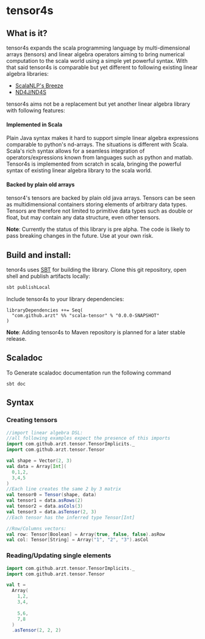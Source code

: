 # tensor4s

## What is it?

tensor4s expands the scala programming language by multi-dimensional arrays (tensors) and 
linear algebra operators aiming to bring 
numerical computation to the scala world using a simple yet powerful syntax.
With that said tensor4s is comparable but yet different to following existing linear algebra libraries:

* [ScalaNLP's Breeze](https://github.com/scalanlp/breeze)
* [ND4J/ND4S](https://nd4j.org/)

tensor4s aims not be a replacement but yet another linear algebra library 
with following features:

#### Implemented in Scala
Plain Java syntax makes it hard to support simple linear algebra expressions 
comparable to python's nd-arrays. The situations is different with Scala. 
Scala's rich syntax allows for a seamless integration of operators/expressions
known from languages such as python and matlab.
Tensor4s is implemented from scratch in scala, 
bringing the powerful syntax of existing linear algebra library to the scala world.
 
#### Backed by plain old arrays
tensor4's tensors are backed by plain old java arrays.
Tensors can be seen as multidimensional containers storing
elements of arbitrary data types. Tensors are therefore not limited to
primitive data types such as double or float, but may contain any
data structure, even other tensors. 

**Note**: Currently the status of this library is pre alpha. 
The code is likely to pass breaking changes in the future.
Use at your own risk.
## Build and install:
tenor4s uses [SBT](https://www.scala-sbt.org/) for building the library. Clone this git repository, open shell and publish artifacts locally:
```bash
sbt publishLocal
```
Include tensor4s to your library dependencies:
```sbtshell
libraryDependencies ++= Seq(
  "com.github.arzt" %% "scala-tensor" % "0.0.0-SNAPSHOT"
)
```
**Note**: Adding tensor4s to Maven repository is planned for a later stable release.
## Scaladoc
To Generate scaladoc documentation run the following command
```sbtshell
sbt doc
```

## Syntax
### Creating tensors
```scala
//import linear algebra DSL:
//all following examples expect the presence of this imports
import com.github.arzt.tensor.TensorImplicits._
import com.github.arzt.tensor.Tensor

val shape = Vector(2, 3)
val data = Array[Int](
  0,1,2,
  3,4,5
)
//Each line creates the same 2 by 3 matrix
val tensor0 = Tensor(shape, data)
val tensor1 = data.asRows(2)
val tensor2 = data.asCols(3)
val tensor3 = data.asTensor(2, 3)
//Each tensor has the inferred type Tensor[Int]

//Row/Columns vectors:
val row: Tensor[Boolean] = Array(true, false, false).asRow
val col: Tensor[String] = Array("1", "2", "3").asCol

```

### Reading/Updating single elements
```scala
import com.github.arzt.tensor.TensorImplicits._
import com.github.arzt.tensor.Tensor

val t = 
  Array(
    1,2,
    3,4,
    
    5,6,
    7,8
  )
  .asTensor(2, 2, 2)
```